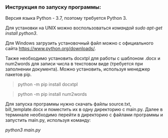 ### **Инструкция по запуску программы**:

Версия языка Python - 3.7, поэтому требуется Python 3.
 
Для установки на UNIX можно воспользоваться *командой sudo apt-get install python3*. 
 
Для Windows загрузить установочный файл можно с официального сайта https://www.python.org/downloads/.

Также необходимо установить docxtpl для работы с шаблоном .docx и num2words для записи числа в текстовом виде (требуется при заполнении документа).
Можно установить, используя менеджер пакетов pip. 

>python -m pip install docxtpl

>python -m pip install num2words


Для запуска программы нужно скачать файлы source.txt, bill_template.docx и поместить их в одну директорию с main.py. 
Далее в терминале необходимо перейти в директорию с файлами программы и запустить main.py, используя команду:

   *python3 main.py*

